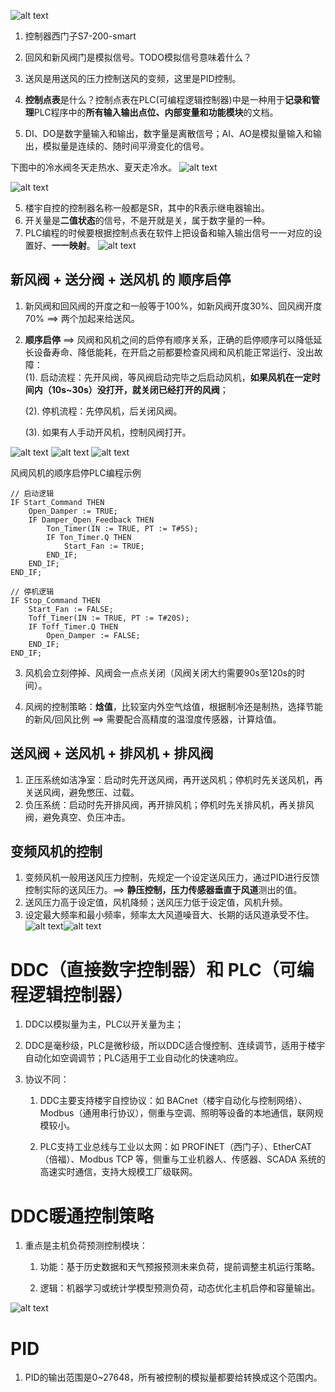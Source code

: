 ![alt text](image.png)

1. 控制器西门子S7-200-smart
2. 回风和新风阀门是模拟信号。TODO模拟信号意味着什么？
3. 送风是用送风的压力控制送风的变频，这里是PID控制。

4. **控制点表**是什么？控制点表在PLC(可编程逻辑控制器)中是一种用于**记录和管理**PLC程序中的**所有输入输出点位、内部变量和功能模块**的文档。
5. DI、DO是数字量输入和输出，数字量是离散信号；AI、AO是模拟量输入和输出，模拟量是连续的、随时间平滑变化的信号。

下图中的冷水阀冬天走热水、夏天走冷水。
![alt text](image-4.png)

![alt text](image-2.png)

5. 楼宇自控的控制器名称一般都是SR，其中的R表示继电器输出。
6. 开关量是**二值状态**的信号，不是开就是关，属于数字量的一种。
7. PLC编程的时候要根据控制点表在软件上把设备和输入输出信号一一对应的设置好、**一一映射**。
![alt text](image-3.png)

## 新风阀 + 送分阀 + 送风机 的 顺序启停

1. 新风阀和回风阀的开度之和一般等于100%，如新风阀开度30%、回风阀开度70% ==> 两个加起来给送风。
2. **顺序启停** ==> 风阀和风机之间的启停有顺序关系，正确的启停顺序可以降低延长设备寿命、降低能耗，在开启之前都要检查风阀和风机能正常运行、没出故障：   
    (1). 启动流程：先开风阀，等风阀启动完毕之后启动风机，**如果风机在一定时间内（10s~30s）没打开，就关闭已经打开的风阀**；   

    (2). 停机流程：先停风机，后关闭风阀。   

    (3). 如果有人手动开风机，控制风阀打开。

![alt text](image-5.png)
![alt text](image-6.png)
![alt text](image-7.png)

风阀风机的顺序启停PLC编程示例

```ST
// 启动逻辑
IF Start_Command THEN
    Open_Damper := TRUE;
    IF Damper_Open_Feedback THEN
        Ton_Timer(IN := TRUE, PT := T#5S);
        IF Ton_Timer.Q THEN
            Start_Fan := TRUE;
        END_IF;
    END_IF;
END_IF;

// 停机逻辑
IF Stop_Command THEN
    Start_Fan := FALSE;
    Toff_Timer(IN := TRUE, PT := T#20S);
    IF Toff_Timer.Q THEN
        Open_Damper := FALSE;
    END_IF;
END_IF;
```

3. 风机会立刻停掉、风阀会一点点关闭（风阀关闭大约需要90s至120s的时间）。

4. 风阀的控制策略：**焓值**，比较室内外空气焓值，根据制冷还是制热，选择节能的新风/回风比例 ==> 需要配合高精度的温湿度传感器，计算焓值。

## 送风阀 + 送风机 + 排风机 + 排风阀

1. 正压系统如洁净室：启动时先开送风阀，再开送风机；停机时先关送风机，再关送风阀，避免憋压、过载。
2. 负压系统：启动时先开排风阀，再开排风机；停机时先关排风机，再关排风阀，避免真空、负压冲击。

## 变频风机的控制

1. 变频风机一般用送风压力控制，先规定一个设定送风压力，通过PID进行反馈控制实际的送风压力。==> **静压控制，压力传感器垂直于风道**测出的值。
2. 送风压力高于设定值，风机降频；送风压力低于设定值，风机升频。
3. 设定最大频率和最小频率，频率太大风道噪音大、长期的话风道承受不住。
![alt text](image-9.png)![alt text](image-10.png)

# DDC（直接数字控制器）和 PLC（可编程逻辑控制器）

1. DDC以模拟量为主，PLC以开关量为主；
2. DDC是毫秒级，PLC是微秒级，所以DDC适合慢控制、连续调节，适用于楼宇自动化如空调调节；PLC适用于工业自动化的快速响应。
3. 协议不同：   

    1. DDC主要支持楼宇自控协议：如 BACnet（楼宇自动化与控制网络）、Modbus（通用串行协议），侧重与空调、照明等设备的本地通信，联网规模较小。   
    
    2. PLC支持工业总线与工业以太网：如 PROFINET（西门子）、EtherCAT（倍福）、Modbus TCP 等，侧重与工业机器人、传感器、SCADA 系统的高速实时通信，支持大规模工厂级联网。

# DDC暖通控制策略

1. 重点是主机负荷预测控制模块：   

    1. 功能：基于历史数据和天气预报预测未来负荷，提前调整主机运行策略。   
    
    2. 逻辑：机器学习或统计学模型预测负荷，动态优化主机启停和容量输出。

![alt text](image-8.png)

# PID

1. PID的输出范围是0~27648，所有被控制的模拟量都要给转换成这个范围内。